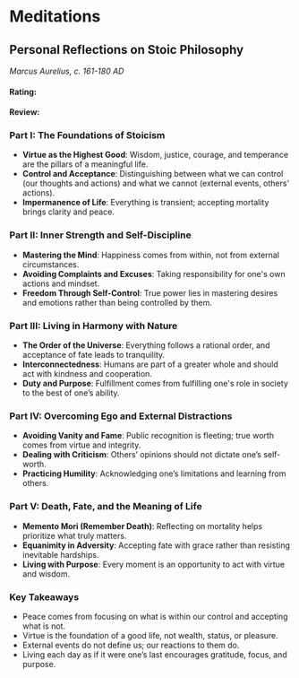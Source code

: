 # Meditations
## Personal Reflections on Stoic Philosophy
_Marcus Aurelius, c. 161-180 AD_

#### Rating:
#### Review:

### Part I: The Foundations of Stoicism
- **Virtue as the Highest Good**: Wisdom, justice, courage, and temperance are the pillars of a meaningful life.
- **Control and Acceptance**: Distinguishing between what we can control (our thoughts and actions) and what we cannot (external events, others' actions).
- **Impermanence of Life**: Everything is transient; accepting mortality brings clarity and peace.

### Part II: Inner Strength and Self-Discipline
- **Mastering the Mind**: Happiness comes from within, not from external circumstances.
- **Avoiding Complaints and Excuses**: Taking responsibility for one's own actions and mindset.
- **Freedom Through Self-Control**: True power lies in mastering desires and emotions rather than being controlled by them.

### Part III: Living in Harmony with Nature
- **The Order of the Universe**: Everything follows a rational order, and acceptance of fate leads to tranquility.
- **Interconnectedness**: Humans are part of a greater whole and should act with kindness and cooperation.
- **Duty and Purpose**: Fulfillment comes from fulfilling one's role in society to the best of one’s ability.

### Part IV: Overcoming Ego and External Distractions
- **Avoiding Vanity and Fame**: Public recognition is fleeting; true worth comes from virtue and integrity.
- **Dealing with Criticism**: Others’ opinions should not dictate one’s self-worth.
- **Practicing Humility**: Acknowledging one’s limitations and learning from others.

### Part V: Death, Fate, and the Meaning of Life
- **Memento Mori (Remember Death)**: Reflecting on mortality helps prioritize what truly matters.
- **Equanimity in Adversity**: Accepting fate with grace rather than resisting inevitable hardships.
- **Living with Purpose**: Every moment is an opportunity to act with virtue and wisdom.

### Key Takeaways
- Peace comes from focusing on what is within our control and accepting what is not.
- Virtue is the foundation of a good life, not wealth, status, or pleasure.
- External events do not define us; our reactions to them do.
- Living each day as if it were one’s last encourages gratitude, focus, and purpose.
